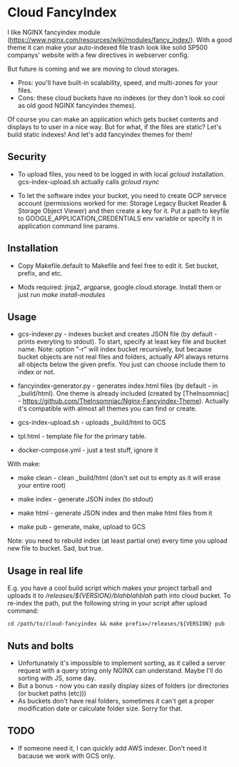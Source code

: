 Cloud FancyIndex
================

I like NGINX fancyindex module
(https://www.nginx.com/resources/wiki/modules/fancy_index/). With a good theme
it can make your auto-indexed file trash look like solid SP500 companys' website
with a few directives in webserver config.

But future is coming and we are moving to cloud storages.

* Pros: you'll have built-in scalability, speed, and multi-zones for your files.
* Cons: these cloud buckets have no indexes (or they don't look so cool as old
  good NGINX fancyindex themes).

Of course you can make an application which gets bucket contents and displays
to to user in a nice way. But for what, if the files are static? Let's build
static indexes! And let's add fancyindex themes for them!

Security
--------

* To upload files, you need to be logged in with local *gcloud* installation.
  gcs-index-upload.sh actually calls *gcloud rsync*

* To let the software index your bucket, you need to create GCP servece account
  (permissions worked for me: Storage Legacy Bucket Reader & Storage Object
  Viewer) and then create a key for it. Put a path to keyfile to
  GOOGLE_APPLICATION_CREDENTIALS env variable or specify it in application
  command line params.

Installation
------------

* Copy Makefile.default to Makefile and feel free to edit it. Set bucket,
  prefix, and etc.

* Mods required: jinja2, argparse, google.cloud.storage. Install them or just
  run *make install-modules*

Usage
-----

* gcs-indexer.py - indexes bucket and creates JSON file (by default - prints
  everyting to stdout). To start, specify at least key file and bucket name.
  Note: option "-r" will index bucket recursively, but because bucket objects
  are not real files and folders, actually API always returns all objects below
  the given prefix. You just can choose include them to index or not.

* fancyindex-generator.py - generates index.html files (by default - in
  _build/html). One theme is already included (created by [TheInsomniac] -
  https://github.com/TheInsomniac/Nginx-Fancyindex-Theme). Actually it's
  compatible with almost all themes you can find or create.

* gcs-index-upload.sh - uploads _build/html to GCS

* tpl.html - template file for the primary table.

* docker-compose.yml - just a test stuff, ignore it

With make:

* make clean - clean _build/html (don't set out to empty as it will erase
  your entire root)

* make index - generate JSON index (to stdout)

* make html - generate JSON index and then make html files from it

* make pub - generate, make, upload to GCS

Note: you need to rebuild index (at least partial one) every time you upload new
file to bucket. Sad, but true.

Usage in real life
------------------

E.g. you have a cool build script which makes your project tarball and uploads
it to */releases/${VERSION}/blahblahblah* path into cloud bucket. To re-index
the path, put the following string in your script after upload command:

    cd /path/to/cloud-fancyindex && make prefix=/releases/${VERSION} pub

Nuts and bolts
--------------

* Unfortunately it's impossible to implement sorting, as it called a server
  request with a query string only NGINX can understand. Maybe I'll do sorting
  with JS, some day.
* But a bonus - now you can easily display sizes of folders (or directories (or
  bucket paths (etc)))
* As buckets don't have real folders, sometimes it can't get a proper
  modification date or calculate folder size. Sorry for that.

TODO
----

* If someone need it, I can quickly add AWS indexer. Don't need it bacause we
  work with GCS only.

